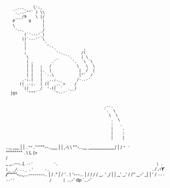                 _
        _..._   \':,
       `._..-""` ) \\
        ___/9    \ |/
       P      9     |
       \            |
        '--.       _/
            (`'---'_)
           ()`---'` \
            |        ',
            |          `'.            ,
            ;             '-._       /(
             \            _   `'.    | \
             | ,        .'       '.   \ `\
             | |   ;   /           \   \  \
             | |   |.  |            |  /  |
             | |   | `-.\           |"`  /
           .-;.|   |  _..;._       /-..-'
          (( .-;.  | ((  _..`>    /
           `((    _/  '-((  `  .__)
      jgs    `"""`       `"--'`


                                               .--.
                                               `.  \
                                                 \  \
                                                  .  \
                                                  :   .
                                                  |    .
                                                  |    :
                                                  |    |
  ..._  ___                                       |    |
 `."".`''''""--..___                              |    |
 ,-\  \             ""-...__         _____________/    |
 / ` " '                    `""""""""                  .
 \                                                      L
 (>                                                      \
/                                                         \
\_    ___..---.                                            L
  `--'         '.                                           \
                 .                                           \_
                _/`.                                           `.._
             .'     -.                                             `.
            /     __.-Y     /''''''-...___,...--------.._            |
           /   _."    |    /                ' .      \   '---..._    |
          /   /      /    /                _,. '    ,/           |   |
          \_,'     _.'   /              /''     _,-'            _|   |
                  '     /               `-----''               /     |
                  `...-'     dp                                `...-'
